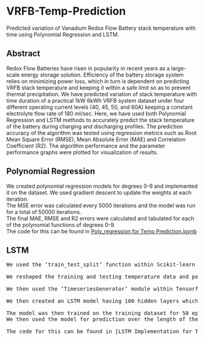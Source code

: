 # VRFB-Temp-Prediction
Predicted variation of Vanadium Redox Flow Battery stack temperature with time using Polynomial Regression and LSTM.

## Abstract
Redox Flow Batteries have risen in popularity in recent years as a large-scale energy storage solution. Efficiency of the battery storage system relies on minimizing power loss, which in turn is dependent on predicting VRFB stack temperature and keeping it within a safe limit so as to prevent thermal precipitation. We have predicted variation of stack temperature with time duration of a practical 1kW 6kWh VRFB system dataset under four different operating current levels (40, 45, 50, and 60A) keeping a constant electrolyte flow rate of 180 ml/sec. Here, we have used both Polynomial Regression and LSTM methods to accurately predict the stack temperature of the battery during charging and discharging profiles. The prediction accuracy of the algorithm was tested using regression metrics such as Root Mean Square Error (RMSE), Mean Absolute Error (MAE) and Correlation Coefficient (R2). The algorithm performance and the parameter performance graphs were plotted for visualization of results.

## Polynomial Regression
We created polynomial regression models for degrees 0-9 and implemented it on the dataset. We used gradient descent to update the weights at each iteration. <br />
The MSE error was calculated every 5000 iterations and the model was run for a total of 50000 iterations. <br />
The final MAE, RMSE and R2 errors were calculated and tabulated for each of the polynomial functions of degrees 0-9. <br />
The code for this can be found in [Poly_regression for Temp Prediction.ipynb](https://github.com/VSARG-dev/VRFB-Temp-Prediction/blob/main/Poly_regression%20for%20Temp%20Prediction.ipynb)

## LSTM
<pre>
We used the ‘train_test_split’ function within Scikit-learn to split the dataset 70:30 for training and testing respectively. We did not shuffle the data in this case as LSTM’s need sequential data for performing time series prediction. 

We reshaped the training and testing temperature data and performed Min-Max scaling using the ‘MinMaxScaler’ function within Scikit-learn so as to bring all temperature values within the range [0,1]. Min-Max scaling is performed when it is required to capture small variance in features and also for sparse data where the zero value needs to be preserved.

We then used the ‘TimeseriesGenerator’ module within Tensorflow to generate a time series with number of features as 1 and number of inputs as 5. Essentially this means that the model will use 5 values from the data to predict the 6th value in the data.

We then created an LSTM model having 100 hidden layers which takes an input of shape (5,1) and uses a ReLU activation function at the output layer finally giving an output of size 1. The Adam optimizer with a learning rate of 0.001,  β1 = 0.9, β2 = 0.999,  ϵ = 10-8 was used with no weight decay. MSE error was used as the loss function.

The model was then trained on the training dataset for 50 epochs and the loss per epoch was plotted. 
We then used the model for prediction over the length of the entire dataset and the predicted values were stored in an array before being rescaled to the original size. The array was added later as an extra column within the dataset. 

The code for this can be found in [LSTM Implementation for Temp Prediction.ipynb](https://github.com/VSARG-dev/VRFB-Temp-Prediction/blob/main/LSTM%20Implementation%20for%20Temp%20Prediction.ipynb)
</pre>
